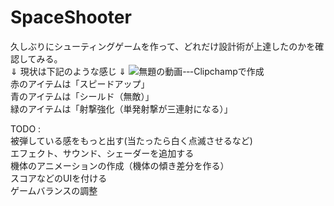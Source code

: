# SpaceShooter
久しぶりにシューティングゲームを作って、どれだけ設計術が上達したのかを確認してみる。  
⇓ 現状は下記のような感じ ⇓
![無題の動画-‐-Clipchampで作成](https://github.com/user-attachments/assets/0c036991-7ec1-4dae-8e89-f9f2263a32dd)  
赤のアイテムは「スピードアップ」  
青のアイテムは「シールド（無敵）」  
緑のアイテムは「射撃強化（単発射撃が三連射になる）」  

TODO :   
被弾している感をもっと出す(当たったら白く点滅させるなど)  
エフェクト、サウンド、シェーダーを追加する  
機体のアニメーションの作成（機体の傾き差分を作る）  
スコアなどのUIを付ける  
ゲームバランスの調整
